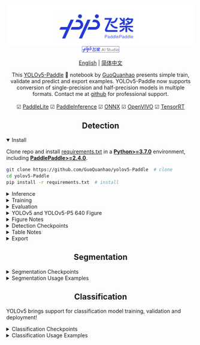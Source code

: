 <div align="center">

  <a href="https://github.com/GuoQuanhao/YOLOv5-Paddle" target="_blank">
    <img width="1024", src="https://raw.githubusercontent.com/PaddlePaddle/Paddle/develop/doc/imgs/logo.png"></a>

<br>
  <a href="https://aistudio.baidu.com/aistudio/projectdetail/2580805?contributionType=1"><img width="100" src="https://raw.githubusercontent.com/GuoQuanhao/yolov5-Paddle/main/data/assets/AIStudio.png" alt="Run on AIstudio"></a>
<br>

[English](README.md) | [简体中文](README.zh-CN.md)

This <a href="https://github.com/GuoQuanhao/yolov5-Paddle">YOLOv5-Paddle</a> 🚀 notebook by <a href="https://github.com/GuoQuanhao">GuoQuanhao</a> presents simple train, validate and predict and export examples. YOLOv5-Paddle now supports conversion of single-precision and half-precision models in multiple formats. Contact me at <a href="https://github.com/GuoQuanhao">github</a> for professional support.
<br>
<br>&#9745; [PaddleLite](https://www.paddlepaddle.org.cn/lite/v2.12/api_reference/python_api/opt.html) &#9745; [PaddleInference](https://www.paddlepaddle.org.cn/inference/v2.4/guides/export_model/paddle_model_export.html) &#9745; [ONNX](https://github.com/PaddlePaddle/Paddle2ONNX) &#9745; [OpenVIVO](https://github.com/openvinotoolkit/openvino) &#9745; [TensorRT](https://github.com/PaddlePaddle/Paddle2ONNX)<br>
</div>

## <div align="center">Detection</div>

<details open>
<summary>Install</summary>

Clone repo and install [requirements.txt](https://github.com/GuoQuanhao/yolov5-Paddle/blob/main/requirements.txt) in a
[**Python>=3.7.0**](https://www.python.org/) environment, including
[**PaddlePaddle>=2.4.0**](https://www.paddlepaddle.org.cn/).

```bash
git clone https://github.com/GuoQuanhao/yolov5-Paddle  # clone
cd yolov5-Paddle
pip install -r requirements.txt  # install
```


<details>
<summary>Inference</summary>

YOLOv5 PaddlePaddle inference. Models download automatically from the latest

```python
# Model
python hubconf.py  # or yolov5n - yolov5x6, custom
```

`detect.py` runs inference on a variety of sources, downloading models automatically from
the Baidu Drive and saving results to `runs/detect`.

```bash
python detect.py --weights yolov5s.pdparams --source 0                         # webcam
                                               img.jpg                         # image
                                               vid.mp4                         # video
                                               screen                          # screenshot
                                               path/                           # directory
                                               list.txt                        # list of images
                                               list.streams                    # list of streams
                                               'path/*.jpg'                    # glob
                                               'https://youtu.be/Zgi9g1ksQHc'  # YouTube
                                               'rtsp://example.com/media.mp4'  # RTSP, RTMP, HTTP stream
```

</details>

<details>
<summary>Training</summary>

The commands below reproduce YOLOv5 [COCO](https://github.com/GuoQuanhao/yolov5-Paddle/blob/main/data/scripts/get_coco.sh)
results. [Models](https://github.com/GuoQuanhao/yolov5-Paddle/tree/main/models)
and [datasets](https://github.com/GuoQuanhao/yolov5-Paddle/tree/main/data) download automatically from the latest
YOLOv5 [release](https://github.com/GuoQuanhao/yolov5-Paddle/releases/tag/v2.0). Batch sizes shown for V100-16GB

```bash
# (from scratch)Single-GPU or CPU
python train.py --data coco.yaml --epochs 300 --weights '' --cfg yolov5n.yaml  --batch-size 128  --device ''
                                                                 yolov5s                    64            cpu
                                                                 yolov5m                    40            0
                                                                 yolov5l                    24            1
                                                                 yolov5x                    16            2
															 
# (pretrained)Single-GPU or CPU
python train.py --data coco.yaml --epochs 300 --weights yolov5n.pdparams --batch-size 128  --device ''
                                                        yolov5s                       64            cpu
                                                        yolov5m                       40            0
                                                        yolov5l                       24            1
                                                        yolov5x                       16            2
```

```bash
# Multi-GPU, from scratch and pretrained as above
python -m paddle.distributed.launch --gpus 0,1,2,3 train.py --weights '' --cfg yolov5n.yaml --batch-size 128  --data coco.yaml --epochs 300 --device 0,1,2,3
                                                                                 yolov5s                    64
                                                                                 yolov5m                    40
                                                                                 yolov5l                    24
                                                                                 yolov5x                    16
```

<img width="800" src="https://user-images.githubusercontent.com/26833433/90222759-949d8800-ddc1-11ea-9fa1-1c97eed2b963.png">
</details>

<details>
<summary>Evaluation</summary>

The commands below reproduce YOLOv5 [COCO](https://github.com/GuoQuanhao/yolov5-Paddle/blob/main/data/scripts/get_coco.sh)
results. [Models](https://github.com/GuoQuanhao/yolov5-Paddle/tree/main/models)
and [datasets](https://github.com/GuoQuanhao/yolov5-Paddle/tree/main/data) download automatically from the latest
YOLOv5 [release](https://github.com/GuoQuanhao/yolov5-Paddle/releases/tag/v2.0). Batch sizes shown for V100-16GB

```bash
# (from scratch)Single-GPU or CPU
python val.py --data coco.yaml --weights yolov5n.pdparams --img 640 --conf 0.001 --iou 0.65 --device ''
                                         yolov5s                                                     cpu
                                         yolov5m                                                     0
                                         yolov5l                                                     1
                                         yolov5x                                                     2
```
</details>

<details>
  <summary>YOLOv5 and YOLOv5-P5 640 Figure</summary>
<p align="left"><img width="800" src="https://user-images.githubusercontent.com/26833433/155040763-93c22a27-347c-4e3c-847a-8094621d3f4e.png"></p>
<p align="left"><img width="800" src="https://user-images.githubusercontent.com/26833433/155040757-ce0934a3-06a6-43dc-a979-2edbbd69ea0e.png"></p>
</details>
<details>
  <summary>Figure Notes</summary>

- **COCO AP val** denotes mAP@0.5:0.95 metric measured on the 5000-image [COCO val2017](http://cocodataset.org) dataset over various inference sizes from 256 to 1536.
- **GPU Speed** measures average inference time per image on [COCO val2017](http://cocodataset.org) dataset using a [AWS p3.2xlarge](https://aws.amazon.com/ec2/instance-types/p3/) V100 instance at batch-size 32.
- **EfficientDet** data from [google/automl](https://github.com/google/automl) at batch size 8.
- **Reproduce** by `python val.py --task study --data coco.yaml --iou 0.7 --weights yolov5n6.pdparams yolov5s6.pdparams yolov5m6.pdparams yolov5l6.pdparams yolov5x6.pdparams`

</details>

<details>
 <summary>Detection Checkpoints</summary>

Accuracy, params and flops verificated by PaddlePaddle, speed is from original YOLOv5
| Model                                                                                           | size<br><sup>(pixels) | mAP<sup>val<br>50-95 | mAP<sup>val<br>50 | Speed<br><sup>CPU b1<br>(ms) | Speed<br><sup>V100 b1<br>(ms) | Speed<br><sup>V100 b32<br>(ms) | params<br><sup>(M) | FLOPs<br><sup>@640 (B) |
| ----------------------------------------------------------------------------------------------- | --------------------- | -------------------- | ----------------- | ---------------------------- | ----------------------------- | ------------------------------ | ------------------ | ---------------------- |
| YOLOv5n              | 640                   | 28.0                 | 45.7              | **45**                       | **6.3**                       | **0.6**                        | **1.9**            | **4.5**                |
| YOLOv5s              | 640                   | 37.4                 | 56.8              | 98                           | 6.4                           | 0.9                            | 7.2                | 16.5                   |
| YOLOv5m              | 640                   | 45.3                 | 64.1              | 224                          | 8.2                           | 1.7                            | 21.2               | 49.0                   |
| YOLOv5l              | 640                   | 49.0                 | 67.4              | 430                          | 10.1                          | 2.7                            | 46.5               | 109.1                  |
| YOLOv5x              | 640                   | 50.6                 | 68.8              | 766                          | 12.1                          | 4.8                            | 86.7               | 205.7                  |
|                                                                                                 |                       |                      |                   |                              |                               |                                |                    |                        |
| YOLOv5n6            | 1280                  | 36.0                 | 54.4              | 153                          | 8.1                           | 2.1                            | 3.2                | 4.6                    |
| YOLOv5s6            | 1280                  | 44.8                 | 63.7              | 385                          | 8.2                           | 3.6                            | 12.6               | 16.8                   |
| YOLOv5m6            | 1280                  | 51.3                 | 69.3              | 887                          | 11.1                          | 6.8                            | 35.7               | 50.0                   |
| YOLOv5l6            | 1280                  | 53.7                 | 71.3              | 1784                         | 15.8                          | 10.5                           | 76.8               | 111.4                  |
| YOLOv5x6<br>+ [TTA] | 1280<br>1536          | 55.0<br>**55.8**     | 72.7<br>**72.7**  | 3136<br>-                    | 26.2<br>-                     | 19.4<br>-                      | 140.7<br>-         | 209.8<br>-             |
</details>

<details>
  <summary>Table Notes</summary>

- All checkpoints are trained to 300 epochs with default settings. Nano and Small models use [hyp.scratch-low.yaml](https://github.com/GuoQuanhao/yolov5-Paddle/blob/main/data/hyps/hyp.scratch-low.yaml) hyps, all others use [hyp.scratch-high.yaml](https://github.com/GuoQuanhao/yolov5-Paddle/blob/main/data/hyps/hyp.scratch-high.yaml).
- **mAP<sup>val</sup>** values are for single-model single-scale on [COCO val2017](http://cocodataset.org) dataset.<br>Reproduce by `python val.py --data coco.yaml --img 640 --conf 0.001 --iou 0.65`
- **Speed** averaged over COCO val images using a [AWS p3.2xlarge](https://aws.amazon.com/ec2/instance-types/p3/) instance. NMS times (~1 ms/img) not included.<br>Reproduce by `python val.py --data coco.yaml --img 640 --task speed --batch 1`
- **TTA** [Test Time Augmentation](https://github.com/ultralytics/yolov5/issues/303) includes reflection and scale augmentations.<br>Reproduce by `python val.py --data coco.yaml --img 1536 --iou 0.7 --augment`

</details>

<details>
<summary>Export</summary>

```bash
python export.py --weights yolov5n.pdparams --include paddleinfer onnx engine openvino paddlelite
						   yolov5s.pdparams
						   yolov5m.pdparams
						   yolov5l.pdparams
						   yolov5x.pdparams
```
You can use `--dynamic` or `--half` to get dynamic dimension or half-precision model.
</details>

## <div align="center">Segmentation</div>

<details>
  <summary>Segmentation Checkpoints</summary>

<div align="center">
<img width="800" src="https://user-images.githubusercontent.com/61612323/204180385-84f3aca9-a5e9-43d8-a617-dda7ca12e54a.png"></a>
</div>

| Model                                                                                      | size<br><sup>(pixels) | mAP<sup>box<br>50-95 | mAP<sup>mask<br>50-95 | Train time<br><sup>300 epochs<br>A100 (hours) | Speed<br><sup>ONNX CPU<br>(ms) | Speed<br><sup>TRT A100<br>(ms) | params<br><sup>(M) | FLOPs<br><sup>@640 (B) |
| ------------------------------------------------------------------------------------------ | --------------------- | -------------------- | --------------------- | --------------------------------------------- | ------------------------------ | ------------------------------ | ------------------ | ---------------------- |
| YOLOv5n-seg | 640                   | 27.2                 | 23.5                  | 80:17                                         | **62.7**                       | **1.2**                        | **2.0**            | **7.1**                |
| YOLOv5s-seg | 640                   | 37.3                 | 31.8                  | 88:16                                         | 173.3                          | 1.4                            | 7.6                | 26.4                   |
| YOLOv5m-seg | 640                   | 44.7                 | 37.5                  | 108:36                                        | 427.0                          | 2.2                            | 22.0               | 70.8                   |
| YOLOv5l-seg | 640                   | 48.7                 | 40.3                  | 66:43 (2x)                                    | 857.4                          | 2.9                            | 47.9               | 147.7                  |
| YOLOv5x-seg | 640                   | **50.7**             | **41.4**              | 62:56 (3x)                                    | 1579.2                         | 4.5                            | 88.8               | 265.7                  |

- All checkpoints are trained to 300 epochs with SGD optimizer with `lr0=0.01` and `weight_decay=5e-5` at image size 640 and all default settings.
- **Accuracy** values are for single-model single-scale on COCO dataset.<br>Reproduce by `python segment/val.py --data coco.yaml --weights yolov5s-seg.pdparams`
- **Speed** averaged over 100 inference images using a [Colab Pro](https://colab.research.google.com/signup) A100 High-RAM instance. Values indicate inference speed only (NMS adds about 1ms per image). <br>Reproduce by `python segment/val.py --data coco.yaml --weights yolov5s-seg.pdparams --batch 1`
- **Export** to ONNX at FP32 and TensorRT at FP16 done with `export.py`. <br>Reproduce by `python export.py --weights yolov5s-seg.pdparams --include engine --device 0 --half`

</details>

<details>
  <summary>Segmentation Usage Examples</summary>

### Train

YOLOv5 segmentation training supports auto-download COCO128-seg segmentation dataset with `--data coco128-seg.yaml` argument and manual download of COCO-segments dataset with `bash data/scripts/get_coco.sh --train --val --segments` and then `python train.py --data coco.yaml`.

```bash
# Single-GPU
python segment/train.py --data coco128-seg.yaml --weights yolov5s-seg.pdparams --img 640

# Multi-GPU DDP
python -m paddle.distributed.launch --gpus 0,1,2,3 segment/train.py --weights yolov5s-seg.pdparams --data coco128-seg.yaml --device 0,1,2,3
```

### Val

Validate YOLOv5s-seg mask mAP on COCO dataset:

```bash
bash data/scripts/get_coco.sh --val --segments  # download COCO val segments split (780MB, 5000 images)
python segment/val.py --weights yolov5s-seg.pdparams --data coco.yaml --img 640  # validate
```

### Predict

Use pretrained YOLOv5m-seg.pdparams to predict bus.jpg:

```bash
python segment/predict.py --weights yolov5m-seg.pdparams --data data/images/bus.jpg
```

| ![zidane](https://user-images.githubusercontent.com/26833433/203113421-decef4c4-183d-4a0a-a6c2-6435b33bc5d3.jpg) | ![bus](https://user-images.githubusercontent.com/26833433/203113416-11fe0025-69f7-4874-a0a6-65d0bfe2999a.jpg) |
| ---------------------------------------------------------------------------------------------------------------- | ------------------------------------------------------------------------------------------------------------- |

### Export

Export YOLOv5s-seg model to ONNX, TensorRT, etc.

```bash
# export model
python export.py --weights yolov5s-seg.pdparams --include paddleinfer onnx engine openvino paddlelite --img 640 --device 0

# Inference
python detect.py --weights yolov5s.pdparams           # PaddlePaddle
						   yolov5s.onnx               # ONNX Runtime or OpenCV DNN with --dnn
						   yolov5s_openvino_model     # OpenVINO
						   yolov5s.engine             # TensorRT
						   yolov5s_paddle_model       # PaddleInference
						   yolov5s.nb                 # PaddleLite
```

</details>

## <div align="center">Classification</div>

YOLOv5 brings support for classification model training, validation and deployment!

<details>
  <summary>Classification Checkpoints</summary>

<br>

We trained YOLOv5-cls classification models on ImageNet for 90 epochs using a 4xA100 instance, and we trained ResNet and EfficientNet models alongside with the same default training settings to compare. We exported all models to ONNX FP32 for CPU speed tests and to TensorRT FP16 for GPU speed tests. We ran all speed tests on Google [Colab Pro](https://colab.research.google.com/signup) for easy reproducibility.

| Model                                                                                              | size<br><sup>(pixels) | acc<br><sup>top1 | acc<br><sup>top5 | Training<br><sup>90 epochs<br>4xA100 (hours) | Speed<br><sup>ONNX CPU<br>(ms) | Speed<br><sup>TensorRT V100<br>(ms) | params<br><sup>(M) | FLOPs<br><sup>@224 (B) |
| -------------------------------------------------------------------------------------------------- | --------------------- | ---------------- | ---------------- | -------------------------------------------- | ------------------------------ | ----------------------------------- | ------------------ | ---------------------- |
| YOLOv5n-cls         | 224                   | 64.6             | 85.4             | 7:59                                         | **3.3**                        | **0.5**                             | **2.5**            | **0.5**                |
| YOLOv5s-cls         | 224                   | 71.5             | 90.2             | 8:09                                         | 6.6                            | 0.6                                 | 5.4                | 1.4                    |
| YOLOv5m-cls         | 224                   | 75.9             | 92.9             | 10:06                                        | 15.5                           | 0.9                                 | 12.9               | 3.9                    |
| YOLOv5l-cls         | 224                   | 78.0             | 94.0             | 11:56                                        | 26.9                           | 1.4                                 | 26.5               | 8.5                    |
| YOLOv5x-cls         | 224                   | **79.0**         | **94.5**         | 15:04                                        | 54.3                           | 1.8                                 | 48.1               | 15.9                   |

<details>
  <summary>Table Notes (click to expand)</summary>

- All checkpoints are trained to 90 epochs with SGD optimizer with `lr0=0.001` and `weight_decay=5e-5` at image size 224 and all default settings.<br>Runs logged to https://wandb.ai/glenn-jocher/YOLOv5-Classifier-v6-2
- **Accuracy** values are for single-model single-scale on [ImageNet-1k](https://www.image-net.org/index.php) dataset.<br>Reproduce by `python classify/val.py --data ../datasets/imagenet --img 224`
- **Speed** averaged over 100 inference images using a Google [Colab Pro](https://colab.research.google.com/signup) V100 High-RAM instance.<br>Reproduce by `python classify/val.py --data ../datasets/imagenet --img 224 --batch 1`
- **Export** to ONNX at FP32 and TensorRT at FP16 done with `export.py`. <br>Reproduce by `python export.py --weights yolov5s-cls.pdparams --include engine onnx --imgsz 224`

</details>
</details>

<details>
  <summary>Classification Usage Examples</summary>

### Train

YOLOv5 classification training supports auto-download of MNIST, Fashion-MNIST, CIFAR10, CIFAR100, Imagenette, Imagewoof, and ImageNet datasets with the `--data` argument. To start training on MNIST for example use `--data mnist`.

```bash
# Single-GPU
python classify/train.py --model yolov5s-cls.pdparams --data cifar100 --img 224 --batch 128

# Multi-GPU DDP
python -m paddle.distributed.launch --gpus 0,1,2,3  classify/train.py --model yolov5s-cls.pdparams --data imagenet --img 224 --device 0,1,2,3
```

### Val

Validate YOLOv5m-cls accuracy on ImageNet-1k dataset:

```bash
bash data/scripts/get_imagenet.sh --val  # download ImageNet val split (6.3G, 50000 images)
python classify/val.py --weights yolov5m-cls.pdparams --data ../datasets/imagenet --img 224  # validate
```

### Predict

Use pretrained YOLOv5s-cls.pdparams to predict bus.jpg:

```bash
python classify/predict.py --weights yolov5s-cls.pdparams --data data/images/bus.jpg
```

### Export

Export a group of trained YOLOv5s-cls, ResNet models to ONNX and TensorRT:

```bash
python export.py --weights yolov5s-cls.pdparams resnet50.pdparams --include paddleinfer, onnx, engine, openvino, paddlelite --img 224
```


</details>

